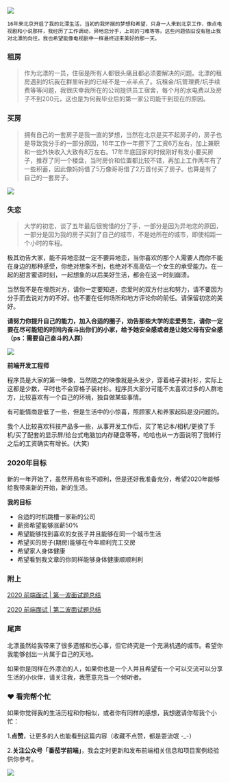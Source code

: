 ![](https://p1-jj.byteimg.com/tos-cn-i-t2oaga2asx/gold-user-assets/2020/2/17/17051968d6e48295~tplv-t2oaga2asx-image.image)
``` !
16年来北京开启了我的北漂生活，当初的我怀揣的梦想和希望，只身一人来到北京工作，像点电视剧和小说那样，我经历了工作调动，异地恋分手，上司的刁难等等。这些问题依旧没有阻止我对北漂的向往，我也希望能像电视剧中一样最终迎来美好的那一天。
```
### 租房
> 作为北漂的一员，住宿是所有人都很头痛且都必须要解决的问题。北漂的租房遇到的坑我在群里听到的已经不是一点半点了。坑租金/坑管理费/坑手续费等等问题，我很庆幸我所在的公司提供员工宿舍，每个月的水电费以及房子不到200元，这也是为何我毕业后的第一家公司能干到现在的原因。

### 买房
> 拥有自己的一套房子是我一直的梦想，当然在北京是买不起房子的，房子也是导致我分手的一部分原因，16年工作一年攒下了工资6万左右，加上兼职和一些外快收入大致有8万左右。17年年底回家的时候刚好有发小要买房子，推荐了同一个楼盘，当时房价和位置都比较不错，再加上工作两年有了一些积蓄，因此像妈妈借了5万像哥哥借了2万首付买了房子。也算是有了自己的一套房子。

![](https://p1-jj.byteimg.com/tos-cn-i-t2oaga2asx/gold-user-assets/2020/2/17/17051997e8ca9d79~tplv-t2oaga2asx-image.image)
### 失恋
> 大学的初恋，谈了五年最后很惋惜的分了手，一部分是因为异地恋的原因，一部分是因为我的房子买到了自己的城市，不是她所在的城市，即使相距一个小时的车程。

极其劝告大家，能不异地恋就一定不要异地恋，当你喜欢的那个人需要人而你不能在身边的那种感受，你绝对想象不到，也绝对不高高估一个女生的承受能力。在一起的甜言蜜语时刻，一起想象的以后美好生活，都会在这一时刻崩溃。

当然我不是在埋怨对方，请你一定要知道，恋爱时的双方付出和努力，请不要因为分手而去说对方的不好。也不要在任何场所和地方评论你的前任。请保留初恋的美好。

**请努力你提升自己的能力，加入合适的圈子，劝告那些大学的恋爱男生，请你一定要在尽可能短的时间内奋斗出你们的小家，给予她安全感或者是让她父母有安全感（ps：需要自己奋斗的人群）**

![](https://p1-jj.byteimg.com/tos-cn-i-t2oaga2asx/gold-user-assets/2020/2/17/170519a5ba422a88~tplv-t2oaga2asx-image.image)

**前端开发工程师**

程序员是大家的第一映像，当然随之的映像就是头发少，穿着格子装衬衫，实际上这都是少数，平时也不会穿格子装衬衫。程序员大部分可能不太喜欢过多的人群地方，比较喜欢有一个自己的环境，独自做某些事情。

有可能情商是低了一些，但是生活中的小惊喜，照顾家人和养家起码是没问题的。

我个人比较喜欢科技产品多一些，从事开发工作后，买了笔记本/相机/更换了手机/买了配套的显示屏/给台式电脑加内存硬盘等等，哈哈也从一方面说明了我转行之后的工资确实有增长。(大笑)
### 2020年目标
新的一年开始了，虽然开局有些不顺利，但是还好我准备充分，希望2020年能够给我带来新的开始，新的生活。

**我的目标**

* 合适的时机跳槽一家新的公司
* 薪资希望能够涨薪50%
* 希望能够找到喜欢的女孩子并且能够在同一个城市生活
* 希望买的房子(期房)能够在今年顺利完工交房
* 希望家人身体健康
* 希望看到我文章的你同样能够身体健康顺顺利利

### 附上
[2020 前端面试 | 第一波面试题总结](https://juejin.im/post/6844904062257725447)

[2020 前端面试 | 第二波面试题总结](https://juejin.im/post/6844904064262619144)

### 尾声
北漂虽然给我带来了很多遗憾和伤心事，但它终究是一个充满机遇的城市。希望你我能够创出一片属于自己的天地。

如果你是同样在外漂泊的人，如果你也是一个人并且希望有一个可以交流可以分享生活的小伙伴，请关注我，我愿意充当一个倾听者。

### ❤️ 看完帮个忙
如果你觉得我的生活历程和你相似，或者你有同样的感想，我想邀请你帮我个小忙：

1.**点赞**，让更多的人也能看到这篇内容（收藏不点赞，都是耍流氓 -_-）

2.**关注公众号「番茄学前端」**，我会定时更新和发布前端相关信息和项目案例经验供你参考。

![](https://p1-jj.byteimg.com/tos-cn-i-t2oaga2asx/gold-user-assets/2020/2/13/1703dfeb7a3b7dc8~tplv-t2oaga2asx-image.image)